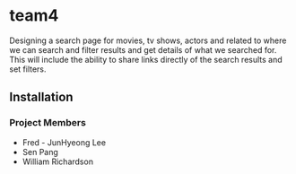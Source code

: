 # team4
Designing a search page for movies, tv shows, actors and related to where we can search and filter results and get details of what we searched for. This will include the ability to share links directly of the search results and set filters.

## Installation

### Project Members
* Fred - JunHyeong Lee
* Sen Pang
* William Richardson